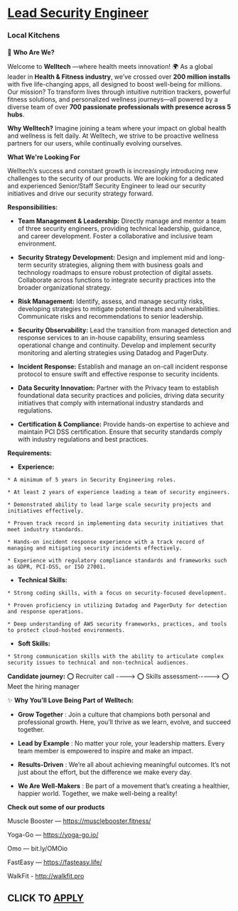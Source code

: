 # [Lead Security Engineer](https://www.remotewlb.com/apply/lead-security-engineer-132064)  
### Local Kitchens  
####  

🚀 **Who Are We?**

Welcome to **Welltech** —where health meets innovation! 🌍 As a global leader in **Health & Fitness industry**, we’ve crossed over **200 million installs** with five life-changing apps, all designed to boost well-being for millions. Our mission? To transform lives through intuitive nutrition trackers, powerful fitness solutions, and personalized wellness journeys—all powered by a diverse team of over **700 passionate professionals with presence across 5 hubs**.

 **Why Welltech?** Imagine joining a team where your impact on global health and wellness is felt daily. At Welltech, we strive to be proactive wellness partners for our users, while continually evolving ourselves.

 **What We're Looking For**

Welltech’s success and constant growth is increasingly introducing new challenges to the security of our products. We are looking for a dedicated and experienced Senior/Staff Security Engineer to lead our security initiatives and drive our security strategy forward.

 **Responsibilities:**

  *  **Team Management & Leadership:** Directly manage and mentor a team of three security engineers, providing technical leadership, guidance, and career development. Foster a collaborative and inclusive team environment.

  *  **Security Strategy Development:** Design and implement mid and long-term security strategies, aligning them with business goals and technology roadmaps to ensure robust protection of digital assets. Collaborate across functions to integrate security practices into the broader organizational strategy.

  *  **Risk Management:** Identify, assess, and manage security risks, developing strategies to mitigate potential threats and vulnerabilities. Communicate risks and recommendations to senior leadership.

  *  **Security Observability:** Lead the transition from managed detection and response services to an in-house capability, ensuring seamless operational change and continuity. Develop and implement security monitoring and alerting strategies using Datadog and PagerDuty.

  *  **Incident Response:** Establish and manage an on-call incident response protocol to ensure swift and effective response to security incidents.

  *  **Data Security Innovation:** Partner with the Privacy team to establish foundational data security practices and policies, driving data security initiatives that comply with international industry standards and regulations.

  *  **Certification & Compliance:** Provide hands-on expertise to achieve and maintain PCI DSS certification. Ensure that security standards comply with industry regulations and best practices.

 **Requirements:**

  *  **Experience:**

    * A minimum of 5 years in Security Engineering roles.

    * At least 2 years of experience leading a team of security engineers.

    * Demonstrated ability to lead large scale security projects and initiatives effectively.

    * Proven track record in implementing data security initiatives that meet industry standards.

    * Hands-on incident response experience with a track record of managing and mitigating security incidents effectively.

    * Experience with regulatory compliance standards and frameworks such as GDPR, PCI-DSS, or ISO 27001.

  *  **Technical Skills:**

    * Strong coding skills, with a focus on security-focused development.

    * Proven proficiency in utilizing Datadog and PagerDuty for detection and response operations.

    * Deep understanding of AWS security frameworks, practices, and tools to protect cloud-hosted environments.

  *  **Soft Skills:**

    * Strong communication skills with the ability to articulate complex security issues to technical and non-technical audiences.

 **Candidate journey:** ⭕️ Recruiter call ----> ⭕️ Skills assessment-----> ⭕️ Meet the hiring manager

✨ **Why You’ll Love Being Part of Welltech:**

  *  **Grow Together** : Join a culture that champions both personal and professional growth. Here, you’ll thrive as we learn, evolve, and succeed together.

  *  **Lead by Example** : No matter your role, your leadership matters. Every team member is empowered to inspire and make an impact.

  *  **Results-Driven** : We’re all about achieving meaningful outcomes. It’s not just about the effort, but the difference we make every day.

  *  **We Are Well-Makers** : Be part of a movement that’s creating a healthier, happier world. Together, we make well-being a reality!

 **Check out some of our products**

Muscle Booster — https://musclebooster.fitness/

Yoga-Go — https://yoga-go.io/

Omo — bit.ly/OMOio

FastEasy — https://fasteasy.life/

WalkFit - http://walkfit.pro

  
## CLICK TO [APPLY](https://www.remotewlb.com/apply/lead-security-engineer-132064)

